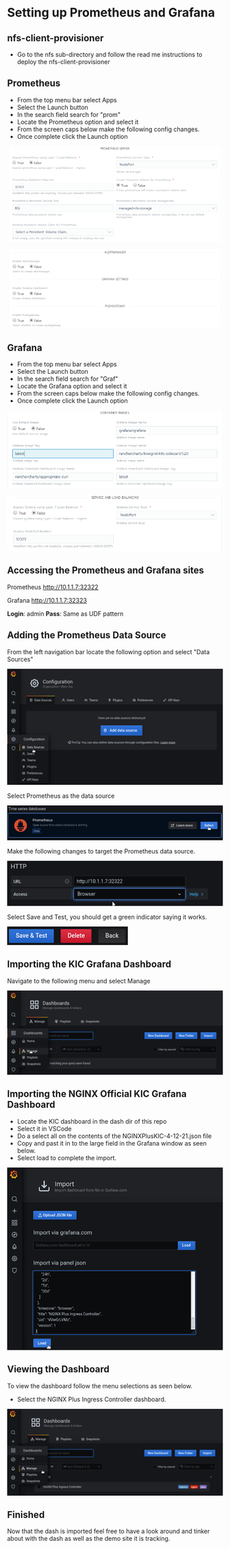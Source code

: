 # Setting up Prometheus and Grafana

## nfs-client-provisioner

- Go to the nfs sub-directory and follow the read me instructions to deploy the nfs-client-provisioner


## Prometheus

- From the top menu bar select Apps
- Select the Launch button
- In the search field search for "prom"
- Locate the Prometheus option and select it
- From the screen caps below make the following config changes.
- Once complete click the Launch option

![Prometheus Config](/images/prom-config-1.png)

![Prometheus Config](/images/prom-config-2.png)

## Grafana

- From the top menu bar select Apps
- Select the Launch button
- In the search field search for "Graf"
- Locate the Grafana option and select it
- From the screen caps below make the following config changes.
- Once complete click the Launch option

![Prometheus Config](/images/graf-config-1.png)

![Prometheus Config](/images/graf-config-2.png)


## Accessing the Prometheus and Grafana sites

Prometheus
http://10.1.1.7:32322

Grafana
http://10.1.1.7:32323

**Login**: admin **Pass**: Same as UDF pattern

## Adding the Prometheus Data Source

From the left navigation bar locate the following option and select "Data Sources"

![Prometheus Config](/images/datasource.png)

Select Prometheus as the data source

![Prometheus Config](/images/prom-datasource.png)

Make the following changes to target the Prometheus data source.

![Prometheus Config](/images/prom-http.png)

Select Save and Test, you should get a green indicator saying it works.

![Prometheus Config](/images/save.png)

## Importing the KIC Grafana Dashboard

Navigate to the following menu and select Manage 

![Prometheus Config](/images/dashboard.png)

## Importing the NGINX Official KIC Grafana Dashboard

- Locate the KIC dashboard in the dash dir of this repo
- Select it in VSCode
- Do a select all on the contents of the NGINXPlusKIC-4-12-21.json file
- Copy and past it in to the large field in the Grafana window as seen below.
- Select load to complete the import.

![Prometheus Config](/images/load.png)

## Viewing the Dashboard

To view the dashboard follow the menu selections as seen below.

- Select the NGINX Plus Ingress Controller dashboard.

![Prometheus Config](/images/view.png)

## Finished

Now that the dash is imported feel free to have a look around and tinker about with the dash as well as the demo site it is tracking.